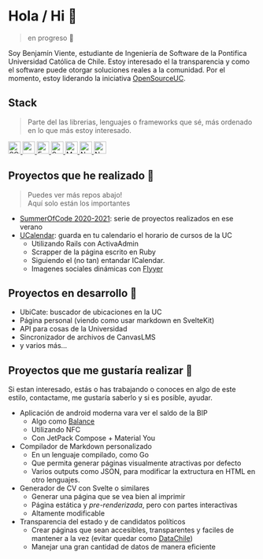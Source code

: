 # Hola / Hi 👋

> en progreso 🚧

Soy Benjamín Viente, estudiante de Ingeniería de Software de la
Pontifica Universidad Católica de Chile. Estoy interesado el la
transparencia y como el software puede otorgar soluciones reales
a la comunidad. Por el momento, estoy liderando la iniciativa
[OpenSourceUC](https://github.com/open-source-uc).

## Stack

> Parte del las librerias, lenguajes o frameworks que sé, más ordenado
> en lo que más estoy interesado.

<a href="https://sqlmodel.tiangolo.com/" target="_blank">
 <img title="SQLModel" src="https://img.shields.io/static/v1?logoColor=white&style=for-the-badge&message=SQLModel&label=&logo=python&color=2E3440&labelColor=3572A4" height="25px">
</a>
<a href="https://pydantic-docs.helpmanual.io/" target="_blank">
 <img title="pydantic" src="https://img.shields.io/static/v1?logoColor=white&style=for-the-badge&message=pydantic&label=&logo=python&color=2E3440&labelColor=3572A4" height="25px">
</a>
<a href="https://fastapi.tiangolo.com/" target="_blank">
 <img title="FastAPI" src="https://img.shields.io/static/v1?logoColor=white&style=for-the-badge&message=FastAPI&label=&logo=python&color=2E3440&labelColor=3572A4" height="25px">
</a>
<a href="https://svelte.dev/" target="_blank">
 <img title="Svelte[Kit]" src="https://img.shields.io/static/v1?logoColor=white&style=for-the-badge&message=Svelte[Kit]&label=&logo=svelte&color=2E3440&labelColor=FF3E00" height="25px">
</a>
<a href="http://www.mypy-lang.org/" target="_blank">
 <img title="MyPy + C" src="https://img.shields.io/static/v1?logoColor=white&style=for-the-badge&message=MyPy[C]&label=&logo=python&color=2E3440&labelColor=3572A4" height="25px">
</a>
<a href="https://nextjs.org/" target="_blank">
 <img title="NextJS" src="https://img.shields.io/static/v1?logoColor=white&style=for-the-badge&message=NextJS&label=&logo=typescript&color=2E3440&labelColor=2F74C0" height="25px">
</a>
<a href="https://julialang.org/" target="_blank">
 <img title="NextJS" src="https://img.shields.io/static/v1?logoColor=white&style=for-the-badge&message=Julia&label=&logo=julia&color=2E3440&labelColor=9558B2" height="25px">
</a>


## Proyectos que he realizado 🚀

> Puedes ver más repos abajo!  
> Aquí solo están los importantes

- [SummerOfCode 2020-2021](https://benjavicente.github.io/summer-of-code-2020-2021/L): serie de proyectos realizados en ese verano
- [UCalendar](https://ucalendar.osuc.dev): guarda en tu calendario el horario de cursos de la UC 
  - Utilizando Rails con ActivaAdmin
  - Scrapper de la página escrito en Ruby
  - Siguiendo el (no tan) entandar ICalendar.
  - Imagenes sociales dinámicas con [Flyyer](https://www.flyyer.io/)

## Proyectos en desarrollo 🐸

- UbiCate: buscador de ubicaciones en la UC
- Página personal (viendo como usar markdown en SvelteKit)
- API para cosas de la Universidad
- Sincronizador de archivos de CanvasLMS
- y varios más...

## Proyectos que me gustaría realizar 👀

Si estan interesado, estás o has trabajando o conoces en algo de este
estilo, contactame, me gustaría saberlo y si es posible, ayudar.

- Aplicación de android moderna vara ver el saldo de la BIP
  - Algo como [Balance](https://apps.apple.com/cl/app/balance-para-tu-tarjeta-bip/id1532939978)
  - Utilizando NFC
  - Con JetPack Compose + Material You
- Compilador de Markdown personalizado
  - En un lenguaje compilado, como Go
  - Que permita generar páginas visualmente atractivas por defecto
  - Varios outputs como JSON, para modificar la extructura en HTML en
    otro lenguajes.
- Generador de CV con Svelte o similares
  - Generar una página que se vea bien al imprimir
  - Página estática y _pre-renderizada_, pero con partes interactivas
  - Altamente modificable
- Transparencia del estado y de candidatos políticos
  - Crear páginas que sean accesibles, transparentes y faciles de
    mantener a la vez (evitar quedar como [DataChile](https://github.com/datachile/datachile))
  - Manejar una gran cantidad de datos de manera eficiente
